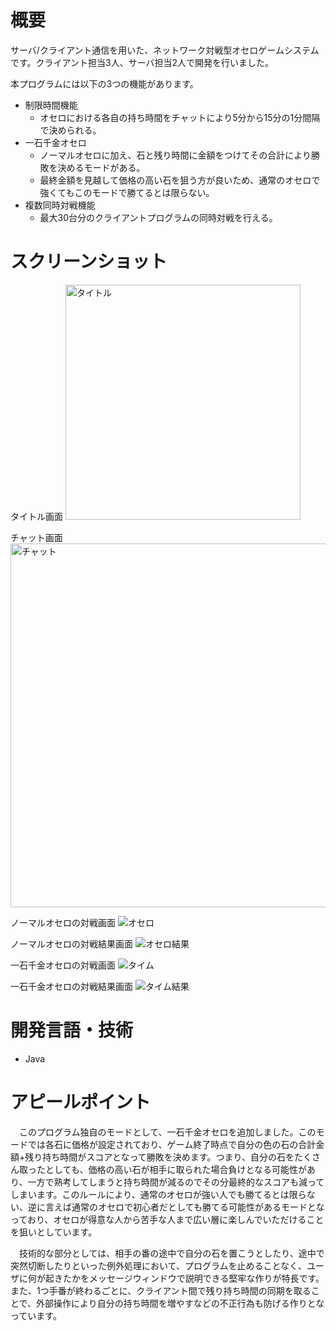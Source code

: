 # 概要
サーバ/クライアント通信を用いた、ネットワーク対戦型オセロゲームシステムです。クライアント担当3人、サーバ担当2人で開発を行いました。

本プログラムには以下の3つの機能があります。

- 制限時間機能
   - オセロにおける各自の持ち時間をチャットにより5分から15分の1分間隔で決められる。
- 一石千金オセロ
   - ノーマルオセロに加え、石と残り時間に金額をつけてその合計により勝敗を決めるモードがある。
   - 最終金額を見越して価格の高い石を狙う方が良いため、通常のオセロで強くてもこのモードで勝てるとは限らない。
- 複数同時対戦機能
   - 最大30台分のクライアントプログラムの同時対戦を行える。

# スクリーンショット
タイトル画面
<img width="376" alt="タイトル" src="https://user-images.githubusercontent.com/56621273/177156223-aeafa405-c2b9-4937-ac1f-42388b80cf3f.png">

チャット画面
<img width="582" alt="チャット" src="https://user-images.githubusercontent.com/56621273/177156249-99416c5f-1a94-4f25-9335-f1983856da8a.png">

ノーマルオセロの対戦画面
![オセロ](https://user-images.githubusercontent.com/56621273/177156181-06bae4b7-f2b1-481e-9d77-9b13774d72a0.png)

ノーマルオセロの対戦結果画面
![オセロ結果](https://user-images.githubusercontent.com/56621273/177156183-8ee96092-e3df-4a49-8c3d-de9a19ce4158.png)

一石千金オセロの対戦画面
![タイム](https://user-images.githubusercontent.com/56621273/177156171-e282d886-e217-4870-9a17-8d49767d3a6b.png)

一石千金オセロの対戦結果画面
![タイム結果](https://user-images.githubusercontent.com/56621273/177156175-df459696-1a86-4a41-94e7-d8011cee5b1b.png)

# 開発言語・技術
- Java

# アピールポイント
　このプログラム独自のモードとして、一石千金オセロを追加しました。このモードでは各石に価格が設定されており、ゲーム終了時点で自分の色の石の合計金額+残り持ち時間がスコアとなって勝敗を決めます。つまり、自分の石をたくさん取ったとしても、価格の高い石が相手に取られた場合負けとなる可能性があり、一方で熟考してしまうと持ち時間が減るのでその分最終的なスコアも減ってしまいます。このルールにより、通常のオセロが強い人でも勝てるとは限らない、逆に言えば通常のオセロで初心者だとしても勝てる可能性があるモードとなっており、オセロが得意な人から苦手な人まで広い層に楽しんでいただけることを狙いとしています。
 
　技術的な部分としては、相手の番の途中で自分の石を置こうとしたり、途中で突然切断したりといった例外処理において、プログラムを止めることなく、ユーザに何が起きたかをメッセージウィンドウで説明できる堅牢な作りが特長です。また、1つ手番が終わるごとに、クライアント間で残り持ち時間の同期を取ることで、外部操作により自分の持ち時間を増やすなどの不正行為も防げる作りとなっています。
